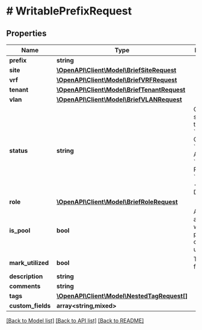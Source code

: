 # # WritablePrefixRequest

## Properties

Name | Type | Description | Notes
------------ | ------------- | ------------- | -------------
**prefix** | **string** |  |
**site** | [**\OpenAPI\Client\Model\BriefSiteRequest**](BriefSiteRequest.md) |  | [optional]
**vrf** | [**\OpenAPI\Client\Model\BriefVRFRequest**](BriefVRFRequest.md) |  | [optional]
**tenant** | [**\OpenAPI\Client\Model\BriefTenantRequest**](BriefTenantRequest.md) |  | [optional]
**vlan** | [**\OpenAPI\Client\Model\BriefVLANRequest**](BriefVLANRequest.md) |  | [optional]
**status** | **string** | Operational status of this prefix  * &#x60;container&#x60; - Container * &#x60;active&#x60; - Active * &#x60;reserved&#x60; - Reserved * &#x60;deprecated&#x60; - Deprecated | [optional]
**role** | [**\OpenAPI\Client\Model\BriefRoleRequest**](BriefRoleRequest.md) |  | [optional]
**is_pool** | **bool** | All IP addresses within this prefix are considered usable | [optional]
**mark_utilized** | **bool** | Treat as fully utilized | [optional]
**description** | **string** |  | [optional]
**comments** | **string** |  | [optional]
**tags** | [**\OpenAPI\Client\Model\NestedTagRequest[]**](NestedTagRequest.md) |  | [optional]
**custom_fields** | **array<string,mixed>** |  | [optional]

[[Back to Model list]](../../README.md#models) [[Back to API list]](../../README.md#endpoints) [[Back to README]](../../README.md)
